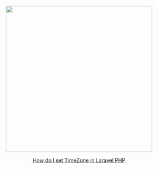 <p align="center"><a href="https://laravel.com" target="_blank"><img src="https://raw.githubusercontent.com/laravel/art/master/logo-lockup/5%20SVG/2%20CMYK/1%20Full%20Color/laravel-logolockup-cmyk-red.svg" width="400"></a></p>

<p align="center"> <a href="https://rrtutors.com/tutorials/how-do-i-set-timezone-in-laravel-php">How do I set TimeZone in Laravel PHP</a></p>

